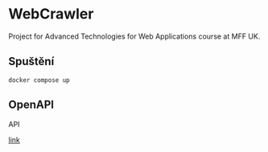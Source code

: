 # WebCrawler

Project for Advanced Technologies for Web Applications course at MFF UK.

## Spuštění
`docker compose up`

## OpenAPI

API 

[link](https://app.swaggerhub.com/apis/NejlepsiWebCrawler/WebCrawler/1.0.1-oas3)
